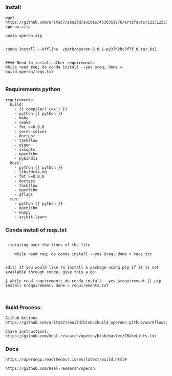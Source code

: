 

### Install
```
wget   https://github.com/arita37/zbuild/suites/4530351276/artifacts/121312337    operon.zi[p

unzip operon.zip


conda install --offline  /path/operon-0.0.1-py37h2bc3f7f_0.tar.bz2


#### Need to install other requirements
while read req; do conda install --yes $req; done < build_operon/reqs.txt
   

```


### Requirements python
```
requirements:
  build:
    - {{ compiler('cxx') }}
    - python {{ python }}
    - make
    - cmake
    - fmt >=8.0.0
    - ceres-solver
    - doctest
    - taskflow
    - eigen
    - cxxopts
    - openlibm
    - pybind11
  host:
    - python {{ python }}
    - libstdcxx-ng
    - fmt >=8.0.0
    - doctest
    - taskflow
    - openlibm
    - gflags
  run:
    - python {{ python }}
    - openlibm
    - numpy
    - scikit-learn
```




### Conda install of reqs.txt
```

 iterating over the lines of the file

    while read req; do conda install --yes $req; done < reqs.txt


Edit: If you would like to install a package using pip if it is not available through conda, give this a go:

$ while read requirement; do conda install --yes $requirement || pip install $requirement; done < requirements.txt



```



### Build Process:
    Github Actions
    https://github.com/arita37/zbuild/blob/zbuild_operon/.github/workflows/build_operon_py37.yml

    Cmake instructions:
    https://github.com/heal-research/operon/blob/master/CMakeLists.txt


### Docs

    https://operongp.readthedocs.io/en/latest/build.html#

    https://github.com/heal-research/operon



